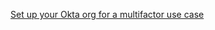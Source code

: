 [Set up your Okta org for a multifactor use case](/docs/guides/oie-embedded-common-org-setup/ios/main/#set-up-your-okta-org-for-a-multifactor-use-case)
